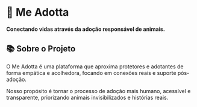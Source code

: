 # 🐾 Me Adotta

**Conectando vidas através da adoção responsável de animais.**

## 📚 Sobre o Projeto

O Me Adotta é uma plataforma que aproxima protetores e adotantes de forma empática e acolhedora, focando em conexões reais e suporte pós-adoção.

Nosso propósito é tornar o processo de adoção mais humano, acessível e transparente, 
priorizando animais invisibilizados e histórias reais.
